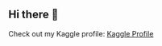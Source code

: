 ## Hi there 👋



Check out my Kaggle profile: [Kaggle Profile](https://www.kaggle.com/rezajelvehgar)

